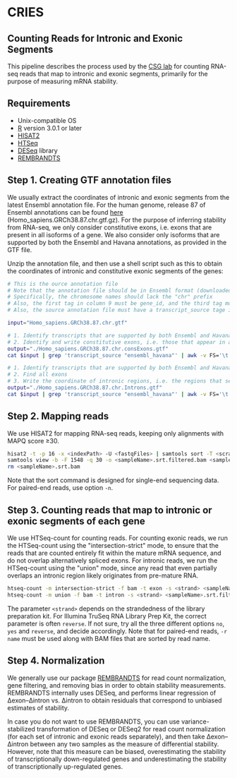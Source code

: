 # CRIES
## Counting Reads for Intronic and Exonic Segments

This pipeline describes the process used by the [CSG lab](http://csg.lab.mcgill.ca/) for counting RNA-seq reads that map to intronic and exonic segments, primarily for the purpose of measuring mRNA stability.

## Requirements
- Unix-compatible OS
- [R](http://www.r-project.org/) version 3.0.1 or later
- [HISAT2](https://ccb.jhu.edu/software/hisat2/index.shtml)
- [HTSeq](http://www-huber.embl.de/users/anders/HTSeq/doc/overview.html)
- [DESeq](http://bioconductor.org/packages/release/bioc/html/DESeq.html) library
- [REMBRANDTS](https://github.com/csglab/REMBRANDTS)

## Step 1. Creating GTF annotation files

We usually extract the coordinates of intronic and exonic segments from the latest Ensembl annotation file. For the human genome, release 87 of Ensembl annotations can be found [here](ftp://ftp.ensembl.org/pub/release-87/gtf/homo_sapiens) (Homo_sapiens.GRCh38.87.chr.gtf.gz). For the purpose of inferring stability from RNA-seq, we only consider constitutive exons, i.e. exons that are present in all isoforms of a gene. We also consider only isoforms that are supported by both the Ensembl and Havana annotations, as provided in the GTF file.

Unzip the annotation file, and then use a shell script such as this to obtain the coordinates of intronic and constitutive exonic segments of the genes:

```bash
# This is the ource annotation file
# Note that the annotation file should be in Ensembl format (downloaded from Ensembl FTP)
# Specifically, the chromosome names should lack the "chr" prefix
# Also, the first tag in column 9 must be gene_id, and the third tag must be transcript_id
# Also, the source annotation file must have a transcript_source tage in column 9

input="Homo_sapiens.GRCh38.87.chr.gtf"

# 1. Identify transcripts that are supported by both Ensembl and Havana annotations
# 2. Identify and write constitutive exons, i.e. those that appear in all Ensembl/Havana isoforms of a gene
output="./Homo_sapiens.GRCh38.87.chr.consExons.gtf"
cat $input | grep 'transcript_source "ensembl_havana"' | awk -v FS='\t' '$3=="exon" { exonName=$1":"$4":"$5":"$7; split($9, fields, ";"); geneName=fields[1]; transcriptName=fields[3]; printf("%s\t%s\t%s\n",exonName,geneName,transcriptName); }' | sort | uniq | awk -v FS='\t' '{ eCount[$1]++; tCount[$3]++; exonHost[$1]=$2; if(tCount[$3]==1) gCount[$2]++; } END { for(i in eCount) if(eCount[i]==gCount[exonHost[i]]) { split(i,fields,":"); printf("%s\tensembl_havana\texon\t%s\t%s\t.\t%s\t.\t%s;\n",fields[1],fields[2],fields[3],fields[4],exonHost[i]); } }' > $output

# 1. Identify transcripts that are supported by both Ensembl and Havana annotations
# 2. Find all exons
# 3. Write the coordinate of intronic regions, i.e. the regions that separate two adjacent exons of the same gene
output="./Homo_sapiens.GRCh38.87.chr.Introns.gtf"
cat $input | grep 'transcript_source "ensembl_havana"' | awk -v FS='\t' '$3=="exon" { exonName=$1":"$4":"$5":"$7; split($9, fields, ";"); geneName=fields[1]; transcriptName=fields[3]; printf("%s\t%s\t%s\n",exonName,geneName,transcriptName); }' | sort | uniq | awk -v FS='\t' '{ eCount[$1]++; tCount[$3]++; exonHost[$1]=$2; if(tCount[$3]==1) gCount[$2]++; } END { for(i in eCount) { split(i,fields,":"); printf("%s\tensembl_havana\texon\t%s\t%s\t.\t%s\t.\t%s;\n",fields[1],fields[2],fields[3],fields[4],exonHost[i]); } }' | bedtools sort -i stdin | awk -v FS='\t' '{ if( last_exon[$9]==1 && (last_exon_end[$9]+1)<($4-1) ) printf("%s\t%s\tintron\t%i\t%i\t%s\t%s\t%s\t%s\n",$1,$2,last_exon_end[$9]+1,$4-1,$6,$7,$8,$9); last_exon[$9]=1; last_exon_end[$9]=$5; }' > $output
```

## Step 2. Mapping reads

We use HISAT2 for mapping RNA-seq reads, keeping only alignments with MAPQ score ≥30.

```bash
hisat2 -t -p 16 -x <indexPath> -U <fastqFiles> | samtools sort -T <scratchPath> -o <sampleName>.srt.bam -
samtools view -b -F 1548 -q 30 -o <sampleName>.srt.filtered.bam <sampleName>.srt.bam
rm <sampleName>.srt.bam
```

Note that the sort command is designed for single-end sequencing data. For paired-end reads, use option `-n`.

## Step 3. Counting reads that map to intronic or exonic segments of each gene

We use HTSeq-count for counting reads. For counting exonic reads, we run the HTSeq-count using the "intersection-strict" mode, to ensure that the reads that are counted entirely fit within the mature mRNA sequence, and do not overlap alternatively spliced exons. For intronic reads, we run the HTSeq-count using the "union" mode, since any read that even partially overlaps an intronic region likely originates from pre-mature RNA.

```bash
htseq-count -m intersection-strict -f bam -t exon -s <strand> <sampleName>.srt.filtered.bam ./Homo_sapiens.GRCh38.87.chr.consExons.gtf > <sampleName>".consExons.counts.txt"
htseq-count -m union -f bam -t intron -s <strand> <sampleName>.srt.filtered.bam ./Homo_sapiens.GRCh38.87.chr.Introns.gtf > <sampleName>".Introns.counts.txt"
```

The parameter `<strand>` depends on the strandedness of the library preparation kit. For Illumina TruSeq RNA Library Prep Kit, the correct parameter is often `reverse`. If not sure, try all the three different options `no`, `yes` and `reverse`, and decide accordingly.
Note that for paired-end reads, `-r name` must be used along with BAM files that are sorted by read name.

## Step 4. Normalization

We generally use our package [REMBRANDTS](https://github.com/csglab/REMBRANDTS) for read count normalization, gene filtering, and removing bias in order to obtain stability measurements. REMBRANDTS internally uses DESeq, and performs linear regression of Δexon–Δintron vs. Δintron to obtain residuals that correspond to unbiased estimates of stability.

In case you do not want to use REMBRANDTS, you can use variance-stabilized transformation of DESeq or DESeq2 for read count normalization (for each set of intronic and exonic reads separately), and then take Δexon–Δintron between any two samples as the measure of differential stability. However, note that this measure can be biased, overestimating the stability of transcriptionally down-regulated genes and underestimating the stability of transcriptionally up-regulated genes.
